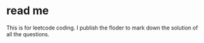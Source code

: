 # read me
This is for leetcode coding. I publish the floder to mark down the solution of all the questions.